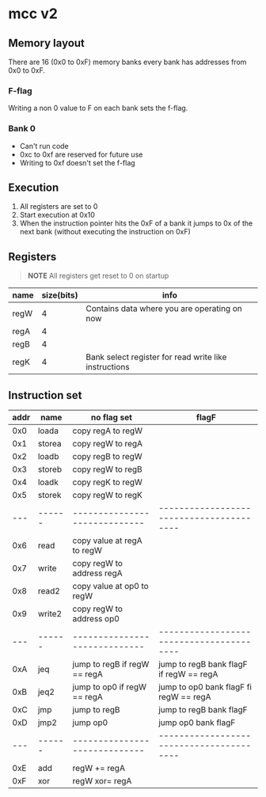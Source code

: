 # mcc v2

## Memory layout
There are 16 (0x0 to 0xF) memory banks every bank has addresses from 0x0 to 0xF.

### F-flag
Writing a non 0 value to F on each bank sets the f-flag.

### Bank 0
* Can't run code
* 0xc to 0xf are reserved for future use
* Writing to 0xf doesn't set the f-flag

## Execution
1. All registers are set to 0
2. Start execution at 0x10
3. When the instruction pointer hits the 0xF of a bank it jumps to 0x of the next bank (without executing the instruction on 0xF)

## Registers
> **NOTE**
> All registers get reset to 0 on startup

| name | size(bits) | info                                                  |
| ---- | ---------- | ----------------------------------------------------- |
| regW |     4      | Contains data where you are operating on now          |
| regA |     4      |                                                       |
| regB |     4      |                                                       |
| regK |     4      | Bank select register for read write like instructions |


## Instruction set
| addr| name   | no flag set                   |  flagF                                   |
| --- | ------ | ----------------------------- | ---------------------------------------- |
| 0x0 | loada  | copy regA to regW             |                                          |
| 0x1 | storea | copy regW to regA             |                                          |
| 0x2 | loadb  | copy regB to regW             |                                          |
| 0x3 | storeb | copy regW to regB             |                                          |
| 0x4 | loadk  | copy regK to regW             |                                          |
| 0x5 | storek | copy regW to regK             |                                          |
| --- | ------ | ----------------------------- | ---------------------------------------- |
| 0x6 | read   | copy value at regA to regW    |                                          |
| 0x7 | write  | copy regW to address regA     |                                          |
| 0x8 | read2  | copy value at op0 to regW     |                                          |
| 0x9 | write2 | copy regW to address op0      |                                          |
| --- | ------ | ----------------------------- | ---------------------------------------- |
| 0xA | jeq    | jump to regB if regW == regA  | jump to regB bank flagF if regW == regA  |
| 0xB | jeq2   | jump to op0 if regW == regA   | jump to op0 bank flagF fi regW == regA   |
| 0xC | jmp    | jump to regB                  | jump to regB bank flagF                  |
| 0xD | jmp2   | jump op0                      | jump op0 bank flagF                      |
| --- | ------ | ----------------------------- | ---------------------------------------- |
| 0xE | add    | regW += regA                  |                                          |
| 0xF | xor    | regW xor= regA                |                                          |

